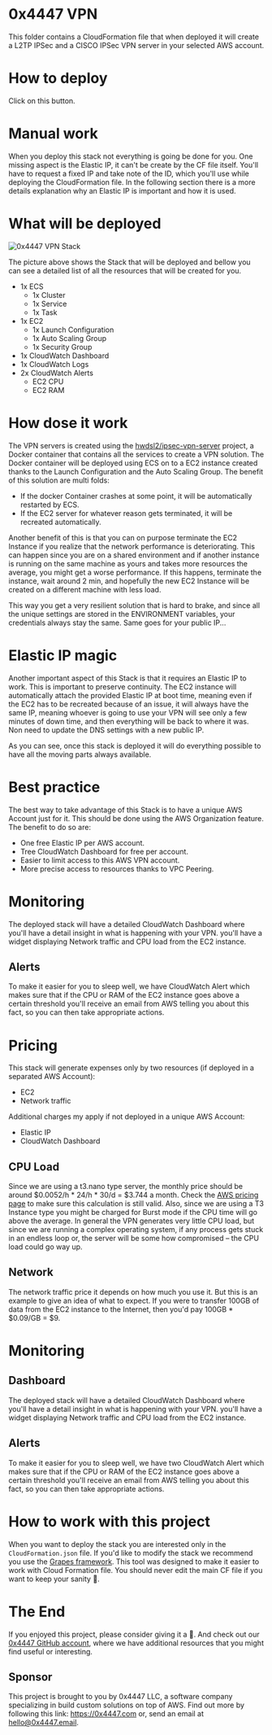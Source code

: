 # 0x4447 VPN

This folder contains a CloudFormation file that when deployed it will create a L2TP IPSec and a CISCO IPSec VPN server in your selected AWS account.

# How to deploy

Click on this button.

# Manual work

When you deploy this stack not everything is going be done for you. One missing aspect is the Elastic IP, it can't be create by the CF file itself. You'll have to request a fixed IP and take note of the ID, which you'll use while deploying the CloudFormation file. In the following section there is a more details explanation why an Elastic IP is important and how it is used.

# What will be deployed

![0x4447 VPN Stack](https://raw.githubusercontent.com/0x4447/0x4447-products-vpn-contained/assets/stack.png)

The picture above shows the Stack that will be deployed and bellow you can see a detailed list of all the resources that will be created for you.

- 1x ECS
  - 1x Cluster
  - 1x Service
  - 1x Task
- 1x EC2
	- 1x Launch Configuration
	- 1x Auto Scaling Group
	- 1x Security Group
- 1x CloudWatch Dashboard
- 1x CloudWatch Logs
- 2x CloudWatch Alerts
  - EC2 CPU
  - EC2 RAM

# How dose it work

The VPN servers is created using the [hwdsl2/ipsec-vpn-server](https://github.com/hwdsl2/docker-ipsec-vpn-server) project, a Docker container that contains all the services to create a VPN solution. The Docker container will be deployed using ECS on to a EC2 instance created thanks to the Launch Configuration and the Auto Scaling Group. The benefit of this solution are multi folds:

- If the docker Container crashes at some point, it will be automatically restarted by ECS.
- If the EC2 server for whatever reason gets terminated, it will be recreated automatically.

Another benefit of this is that you can on purpose terminate the EC2 Instance if you realize that the network performance is deteriorating. This can happen since you are on a shared environment and if another instance is running on the same machine as yours and takes more resources the average, you might get a worse performance. If this happens, terminate the instance, wait around 2 min, and hopefully the new EC2 Instance will be created on a different machine with less load.

This way you get a very resilient solution that is hard to brake, and since all the unique settings are stored in the ENVIRONMENT variables, your credentials always stay the same. Same goes for your public IP...

# Elastic IP magic

Another important aspect of this Stack is that it requires an Elastic IP to work. This is important to preserve continuity. The EC2 instance will automatically attach the provided Elastic IP at boot time, meaning even if the EC2 has to be recreated because of an issue, it will always have the same IP, meaning whoever is going to use your VPN will see only a few minutes of down time, and then everything will be back to where it was. Non need to update the DNS settings with a new public IP.

As you can see, once this stack is deployed it will do everything possible to have all the moving parts always available.

# Best practice

The best way to take advantage of this Stack is to have a unique AWS Account just for it. This should be done using the AWS Organization feature. The benefit to do so are:

- One free Elastic IP per AWS account.
- Tree CloudWatch Dashboard for free per account.
- Easier to limit access to this AWS VPN account.
- More precise access to resources thanks to VPC Peering.

# Monitoring

The deployed stack will have a detailed CloudWatch Dashboard where you'll have a detail insight in what is happening with your VPN. you'll have a widget displaying Network traffic and CPU load from the EC2 instance.

## Alerts

To make it easier for you to sleep well, we have CloudWatch Alert which makes sure that if the CPU or RAM of the EC2 instance goes above a certain threshold you'll receive an email from AWS telling you about this fact, so you can then take appropriate actions.

# Pricing

This stack will generate expenses only by two resources (if deployed in a separated AWS Account):

- EC2
- Network traffic

Additional charges my apply if not deployed in a unique AWS Account:

- Elastic IP
- CloudWatch Dashboard

## CPU Load

Since we are using a t3.nano type server, the monthly price should be around $0.0052/h * 24/h * 30/d = $3.744 a month. Check the [AWS pricing page](https://aws.amazon.com/ec2/pricing/on-demand/) to make sure this calculation is still valid. Also, since we are using a T3 Instance type you might be charged for Burst mode if the CPU time will go above the average. In general the VPN generates very little CPU load, but since we are running a complex operating system, if any process gets stuck in an endless loop or, the server will be some how compromised – the CPU load could go way up.

## Network

The network traffic price it depends on how much you use it. But this is an example to give an idea of what to expect. If you were to transfer 100GB of data from the EC2 instance to the Internet, then you'd pay 100GB * $0.09/GB = $9.

# Monitoring

## Dashboard

The deployed stack will have a detailed CloudWatch Dashboard where you'll have a detail insight in what is happening with your VPN. you'll have a widget displaying Network traffic and CPU load from the EC2 instance.

## Alerts

To make it easier for you to sleep well, we have two CloudWatch Alert which makes sure that if the CPU or RAM of the EC2 instance goes above a certain threshold you'll receive an email from AWS telling you about this fact, so you can then take appropriate actions.

# How to work with this project

When you want to deploy the stack you are interested only in the `CloudFormation.json` file. If you'd like to modify the stack we recommend you use the [Grapes framework](https://github.com/0x4447/0x4447-cli-node-grapes). This tool was designed to make it easier to work with Cloud Formation file. You should never edit the main CF file if you want to keep your sanity 🤪.

# The End

If you enjoyed this project, please consider giving it a 🌟. And check out our [0x4447 GitHub account](https://github.com/0x4447), where we have additional resources that you might find useful or interesting.

## Sponsor

This project is brought to you by 0x4447 LLC, a software company specializing in build custom solutions on top of AWS. Find out more by following this link: https://0x4447.com or, send an email at [hello@0x4447.email](mailto:hello@0x4447.email?Subject=Hello%20From%20Repo&Body=Hi%2C%0A%0AMy%20name%20is%20NAME%2C%20and%20I%27d%20like%20to%20get%20in%20touch%20with%20someone%20at%200x4447.%0A%0AI%27d%20like%20to%20discuss%20the%20following%20topics%3A%0A%0A-%20LIST_OF_TOPICS_TO_DISCUSS%0A%0ASome%20useful%20information%3A%0A%0A-%20My%20full%20name%20is%3A%20FIRST_NAME%20LAST_NAME%0A-%20My%20time%20zone%20is%3A%20TIME_ZONE%0A-%20My%20working%20hours%20are%20from%3A%20TIME%20till%20TIME%0A-%20My%20company%20name%20is%3A%20COMPANY%20NAME%0A-%20My%20company%20website%20is%3A%20https%3A%2F%2F%0A%0ABest%20regards.).



